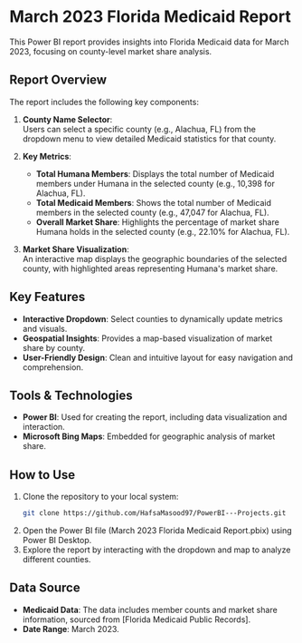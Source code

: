 # March 2023 Florida Medicaid Report

This Power BI report provides insights into Florida Medicaid data for March 2023, focusing on county-level market share analysis.

## Report Overview

The report includes the following key components:

1. **County Name Selector**:  
   Users can select a specific county (e.g., Alachua, FL) from the dropdown menu to view detailed Medicaid statistics for that county.

2. **Key Metrics**:  
   - **Total Humana Members**: Displays the total number of Medicaid members under Humana in the selected county (e.g., 10,398 for Alachua, FL).  
   - **Total Medicaid Members**: Shows the total number of Medicaid members in the selected county (e.g., 47,047 for Alachua, FL).  
   - **Overall Market Share**: Highlights the percentage of market share Humana holds in the selected county (e.g., 22.10% for Alachua, FL).  

3. **Market Share Visualization**:  
   An interactive map displays the geographic boundaries of the selected county, with highlighted areas representing Humana's market share.

## Key Features

- **Interactive Dropdown**: Select counties to dynamically update metrics and visuals.  
- **Geospatial Insights**: Provides a map-based visualization of market share by county.  
- **User-Friendly Design**: Clean and intuitive layout for easy navigation and comprehension.

## Tools & Technologies

- **Power BI**: Used for creating the report, including data visualization and interaction.  
- **Microsoft Bing Maps**: Embedded for geographic analysis of market share.  

## How to Use

1. Clone the repository to your local system:
   ```bash
   git clone https://github.com/HafsaMasood97/PowerBI---Projects.git
2. Open the Power BI file (March 2023 Florida Medicaid Report.pbix) using Power BI Desktop.
3. Explore the report by interacting with the dropdown and map to analyze different counties.

## Data Source
- **Medicaid Data**: The data includes member counts and market share information, sourced from [Florida Medicaid Public Records].
- **Date Range**: March 2023.
